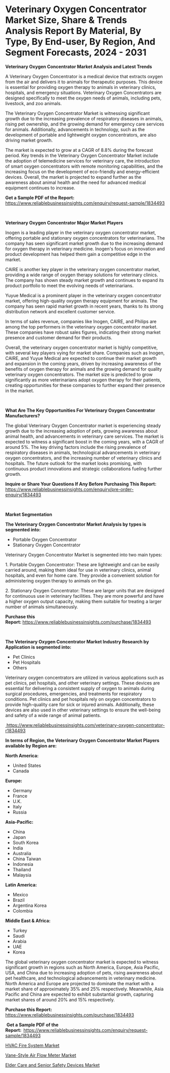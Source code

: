 <p><h1>Veterinary Oxygen Concentrator Market Size, Share & Trends Analysis Report By Material, By Type, By End-user, By Region, And Segment Forecasts, 2024 - 2031</h1></p><p><strong>Veterinary Oxygen Concentrator Market Analysis and Latest Trends</strong></p>
<p><p>A Veterinary Oxygen Concentrator is a medical device that extracts oxygen from the air and delivers it to animals for therapeutic purposes. This device is essential for providing oxygen therapy to animals in veterinary clinics, hospitals, and emergency situations. Veterinary Oxygen Concentrators are designed specifically to meet the oxygen needs of animals, including pets, livestock, and zoo animals.</p><p>The Veterinary Oxygen Concentrator Market is witnessing significant growth due to the increasing prevalence of respiratory diseases in animals, rising pet ownership, and the growing demand for emergency care services for animals. Additionally, advancements in technology, such as the development of portable and lightweight oxygen concentrators, are also driving market growth. </p><p>The market is expected to grow at a CAGR of 8.8% during the forecast period. Key trends in the Veterinary Oxygen Concentrator Market include the adoption of telemedicine services for veterinary care, the introduction of smart oxygen concentrators with remote monitoring capabilities, and the increasing focus on the development of eco-friendly and energy-efficient devices. Overall, the market is projected to expand further as the awareness about animal health and the need for advanced medical equipment continues to increase.</p></p>
<p><strong>Get a Sample PDF of the Report:&nbsp;</strong> <a href="https://www.reliablebusinessinsights.com/enquiry/request-sample/1834493">https://www.reliablebusinessinsights.com/enquiry/request-sample/1834493</a></p>
<p>&nbsp;</p>
<p><strong>Veterinary Oxygen Concentrator Major Market Players</strong></p>
<p><p>Inogen is a leading player in the veterinary oxygen concentrator market, offering portable and stationary oxygen concentrators for veterinarians. The company has seen significant market growth due to the increasing demand for oxygen therapy in veterinary medicine. Inogen's focus on innovation and product development has helped them gain a competitive edge in the market.</p><p>CAIRE is another key player in the veterinary oxygen concentrator market, providing a wide range of oxygen therapy solutions for veterinary clinics. The company has shown steady market growth and continues to expand its product portfolio to meet the evolving needs of veterinarians.</p><p>Yuyue Medical is a prominent player in the veterinary oxygen concentrator market, offering high-quality oxygen therapy equipment for animals. The company has seen rapid market growth in recent years, thanks to its strong distribution network and excellent customer service.</p><p>In terms of sales revenue, companies like Inogen, CAIRE, and Philips are among the top performers in the veterinary oxygen concentrator market. These companies have robust sales figures, indicating their strong market presence and customer demand for their products.</p><p>Overall, the veterinary oxygen concentrator market is highly competitive, with several key players vying for market share. Companies such as Inogen, CAIRE, and Yuyue Medical are expected to continue their market growth and expansion in the coming years, driven by increasing awareness of the benefits of oxygen therapy for animals and the growing demand for quality veterinary oxygen concentrators. The market size is predicted to grow significantly as more veterinarians adopt oxygen therapy for their patients, creating opportunities for these companies to further expand their presence in the market.</p></p>
<p>&nbsp;</p>
<p><strong>What Are The Key Opportunities For Veterinary Oxygen Concentrator Manufacturers?</strong></p>
<p><p>The global Veterinary Oxygen Concentrator market is experiencing steady growth due to the increasing adoption of pets, growing awareness about animal health, and advancements in veterinary care services. The market is expected to witness a significant boost in the coming years, with a CAGR of around 5%. The key driving factors include the rising prevalence of respiratory diseases in animals, technological advancements in veterinary oxygen concentrators, and the increasing number of veterinary clinics and hospitals. The future outlook for the market looks promising, with continuous product innovations and strategic collaborations fueling further growth.</p></p>
<p><strong>Inquire or Share Your Questions If Any Before Purchasing This Report:</strong> <a href="https://www.reliablebusinessinsights.com/enquiry/pre-order-enquiry/1834493">https://www.reliablebusinessinsights.com/enquiry/pre-order-enquiry/1834493</a></p>
<p>&nbsp;</p>
<p><strong>Market Segmentation</strong></p>
<p><strong>The Veterinary Oxygen Concentrator Market Analysis by types is segmented into:</strong></p>
<p><ul><li>Portable Oxygen Concentrator</li><li>Stationary Oxygen Concentrator</li></ul></p>
<p><p>Veterinary Oxygen Concentrator Market is segmented into two main types:</p><p>1. Portable Oxygen Concentrator: These are lightweight and can be easily carried around, making them ideal for use in veterinary clinics, animal hospitals, and even for home care. They provide a convenient solution for administering oxygen therapy to animals on the go.</p><p>2. Stationary Oxygen Concentrator: These are larger units that are designed for continuous use in veterinary facilities. They are more powerful and have a higher oxygen output capacity, making them suitable for treating a larger number of animals simultaneously.</p></p>
<p><strong>Purchase this Report:&nbsp;</strong><a href="https://www.reliablebusinessinsights.com/purchase/1834493">https://www.reliablebusinessinsights.com/purchase/1834493</a></p>
<p>&nbsp;</p>
<p><strong>The Veterinary Oxygen Concentrator Market Industry Research by Application is segmented into:</strong></p>
<p><ul><li>Pet Clinics</li><li>Pet Hospitals</li><li>Others</li></ul></p>
<p><p>Veterinary oxygen concentrators are utilized in various applications such as pet clinics, pet hospitals, and other veterinary settings. These devices are essential for delivering a consistent supply of oxygen to animals during surgical procedures, emergencies, and treatments for respiratory conditions. Pet clinics and pet hospitals rely on oxygen concentrators to provide high-quality care for sick or injured animals. Additionally, these devices are also used in other veterinary settings to ensure the well-being and safety of a wide range of animal patients.</p></p>
<p><a href="https://www.reliablebusinessinsights.com/veterinary-oxygen-concentrator-r1834493">&nbsp;https://www.reliablebusinessinsights.com/veterinary-oxygen-concentrator-r1834493</a></p>
<p><strong>In terms of Region, the Veterinary Oxygen Concentrator Market Players available by Region are:</strong></p>
<p>
    <p> <strong> North America: </strong>
        <ul>
            <li>United States</li>
            <li>Canada</li>
        </ul>
        </p> 
    <p> <strong> Europe: </strong>
        <ul>
            <li>Germany</li>
            <li>France</li>
            <li>U.K.</li>
            <li>Italy</li>
            <li>Russia</li>
        </ul>
        </p> 
    <p> <strong> Asia-Pacific: </strong>
        <ul>
            <li>China</li>
            <li>Japan</li>
            <li>South Korea</li>
            <li>India</li>
            <li>Australia</li>
            <li>China Taiwan</li>
            <li>Indonesia</li>
            <li>Thailand</li>
            <li>Malaysia</li>
        </ul>
        </p> 
    <p> <strong> Latin America: </strong>
        <ul>
            <li>Mexico</li>
            <li>Brazil</li>
            <li>Argentina Korea</li>
            <li>Colombia</li>
        </ul>
        </p> 
    <p> <strong> Middle East & Africa: </strong>
        <ul>
            <li>Turkey</li>
            <li>Saudi</li>
            <li>Arabia</li>
            <li>UAE</li>
            <li>Korea</li>
        </ul>
    </p>
    </p>
<p><p>The global veterinary oxygen concentrator market is expected to witness significant growth in regions such as North America, Europe, Asia Pacific, USA, and China due to increasing adoption of pets, rising awareness about pet healthcare, and technological advancements in veterinary medicine. North America and Europe are projected to dominate the market with a market share of approximately 35% and 25% respectively. Meanwhile, Asia Pacific and China are expected to exhibit substantial growth, capturing market shares of around 20% and 15% respectively.</p></p>
<p><strong>Purchase this Report: </strong><a href="https://www.reliablebusinessinsights.com/purchase/1834493">https://www.reliablebusinessinsights.com/purchase/1834493</a></p>
<p>&nbsp;<strong>Get a Sample PDF of the Report:&nbsp;&nbsp;</strong><a href="https://www.reliablebusinessinsights.com/enquiry/request-sample/1834493">https://www.reliablebusinessinsights.com/enquiry/request-sample/1834493</a></p>
<p><strong></strong></p>
<p><p><a href="https://github.com/sosoelmasry38/Market-Research-Report-List-1/blob/main/hvac-fire-system-market.md">HVAC Fire System Market</a></p><p><a href="https://github.com/muhammadasraf467/Market-Research-Report-List-1/blob/main/vane-style-air-flow-meter-market.md">Vane-Style Air Flow Meter Market</a></p><p><a href="https://github.com/khkjaxbn36/Market-Research-Report-List-1/blob/main/elder-care-and-senior-safety-devices-market.md">Elder Care and Senior Safety Devices Market</a></p></p>